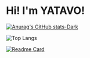<html lang="en">
<head>
    <meta charset="UTF-8">
    <meta name="viewport" content="width=device-width, initial-scale=1.0">
    <link rel="stylesheet" href="styles.css">
</head>
<body>
<h1>Hi! I'm YATAVO!</h1>

[![Anurag's GitHub stats-Dark](https://github-readme-stats.vercel.app/api?username=YATAVO&show_icons=true&theme=dark#gh-dark-mode-only)](https://github.com/anuraghazra/github-readme-stats#gh-dark-mode-only)

![Top Langs](https://github-readme-stats.vercel.app/api/top-langs/?username=YATAVO&layout=compact&theme=dark)

[![Readme Card](https://github-readme-stats.vercel.app/api/pin/?username=YATAVO&repo=Glowing-cards-in-html-css&theme=dark)](https://github.com/anuraghazra/github-readme-stats)







</body>
</html>

